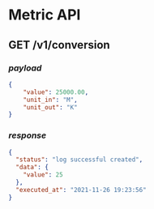 # Metric API

## GET /v1/conversion

### _payload_

```json
{
    "value": 25000.00,
    "unit_in": "M",
    "unit_out": "K"
}
```

### _response_ 

```json
{
  "status": "log successful created",
  "data": {
    "value": 25
  },
  "executed_at": "2021-11-26 19:23:56"
}
```